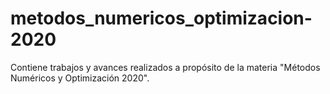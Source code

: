 # metodos_numericos_optimizacion-2020
Contiene trabajos y avances realizados a propósito de la materia "Métodos Numéricos y Optimización 2020".
